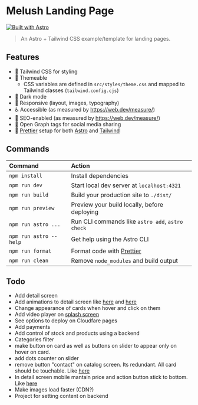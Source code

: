 # Melush Landing Page

[![Built with Astro](https://astro.badg.es/v1/built-with-astro.svg)](https://astro.build)

> An Astro + Tailwind CSS example/template for landing pages.

## Features

- 💨 Tailwind CSS for styling
- 🎨 Themeable
  - CSS variables are defined in `src/styles/theme.css` and mapped to Tailwind classes (`tailwind.config.cjs`)
- 🌙 Dark mode
- 📱 Responsive (layout, images, typography)
- ♿ Accessible (as measured by https://web.dev/measure/)
- 🔎 SEO-enabled (as measured by https://web.dev/measure/)
- 🔗 Open Graph tags for social media sharing
- 💅 [Prettier](https://prettier.io/) setup for both [Astro](https://github.com/withastro/prettier-plugin-astro) and [Tailwind](https://github.com/tailwindlabs/prettier-plugin-tailwindcss)

## Commands

| Command                | Action                                            |
| :--------------------- | :------------------------------------------------ |
| `npm install`          | Install dependencies                              |
| `npm run dev`          | Start local dev server at `localhost:4321`        |
| `npm run build`        | Build your production site to `./dist/`           |
| `npm run preview`      | Preview your build locally, before deploying      |
| `npm run astro ...`    | Run CLI commands like `astro add`, `astro check`  |
| `npm run astro --help` | Get help using the Astro CLI                      |
| `npm run format`       | Format code with [Prettier](https://prettier.io/) |
| `npm run clean`        | Remove `node_modules` and build output            |

## Todo

- Add detail screen
- Add animations to detail screen like [here](https://spotify-astro-transitions.vercel.app/) and [here](https://astro-records.pages.dev/)
- Change appearance of cards when hover and click on them
- Add video player on [splash screen](https://645e81ce9873bb1e1ada2033--wonderful-cucurucho-12c589.netlify.app/#)
- See options to deploy on Cloudfare pages
- Add payments
- Add control of stock and products using a backend
- Categories filter
- make button on card as well as buttons on slider to appear only on hover on card.
- add dots counter on slider
- remove button "contact" on catalog screen. Its redundant. All card should be touchable. Like [here](https://www.airbnb.com.pe/)
- In detail screen mobile mantain price and action button stick to bottom. Like [here](https://www.airbnb.com.pe/rooms/757857853968620040?adults=1&category_tag=Tag%3A8101&children=0&enable_m3_private_room=true&infants=0&pets=0&photo_id=1642198802&search_mode=flex_destinations_search&check_in=2024-04-07&check_out=2024-04-12&source_impression_id=p3_1712506853_RjAQpekcKEavhyX%2F&previous_page_section_name=1000&federated_search_id=bb5e7cee-b2db-4741-9b20-61c0e8b6d407)
- Make images load faster (CDN?)
- Project for setting content on backend
